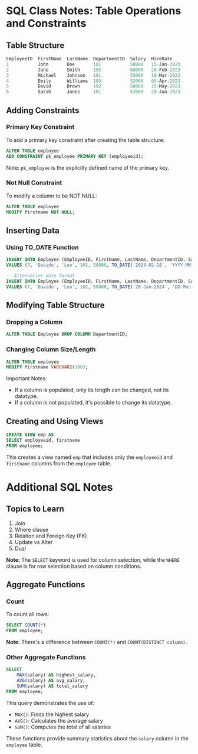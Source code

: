 # SQL Class Notes: Table Operations and Constraints

## Table Structure

```sql
EmployeeID  FirstName  LastName  DepartmentID  Salary  HireDate
1           John       Doe       101           50000   15-Jan-2023
2           Jane       Smith     102           60000   20-Feb-2023
3           Michael    Johnson   101           55000   10-Mar-2023
4           Emily      Williams  103           52000   05-Apr-2023
5           David      Brown     102           58000   15-May-2023
6           Sarah      Jones     101           53000   20-Jun-2023
```

## Adding Constraints

### Primary Key Constraint

To add a primary key constraint after creating the table structure:

```sql
ALTER TABLE employee
ADD CONSTRAINT pk_employee PRIMARY KEY (employeeid);
```

Note: `pk_employee` is the explicitly defined name of the primary key.

### Not Null Constraint

To modify a column to be NOT NULL:

```sql
ALTER TABLE employee
MODIFY firstname NOT NULL;
```

## Inserting Data

### Using TO_DATE Function

```sql
INSERT INTO Employee (EmployeeID, FirstName, LastName, DepartmentID, Salary, HireDate)
VALUES (7, 'Davido', 'Leo', 102, 58000, TO_DATE('2024-02-28', 'YYYY-MM-DD'));

-- Alternative date format
INSERT INTO Employee (EmployeeID, FirstName, LastName, DepartmentID, Salary, HireDate)
VALUES (7, 'Davido', 'Leo', 102, 58000, TO_DATE('20-Jan-2024', 'DD-Mon-YYYY'));
```

## Modifying Table Structure

### Dropping a Column

```sql
ALTER TABLE Employee DROP COLUMN DepartmentID;
```

### Changing Column Size/Length

```sql
ALTER TABLE employee
MODIFY firstname VARCHAR2(100);
```

Important Notes:
- If a column is populated, only its length can be changed, not its datatype.
- If a column is not populated, it's possible to change its datatype.

## Creating and Using Views

```sql
CREATE VIEW emp AS
SELECT employeeid, firstname
FROM employee;
```

This creates a view named `emp` that includes only the `employeeid` and `firstname` columns from the `employee` table.

# Additional SQL Notes

## Topics to Learn

1. Join
2. Where clause
3. Relation and Foreign Key (FK)
4. Update vs Alter
5. Dual

**Note:** The `SELECT` keyword is used for column selection, while the `WHERE` clause is for row selection based on column conditions.

## Aggregate Functions

### Count

To count all rows:

```sql
SELECT COUNT(*)
FROM employee;
```

**Note:** There's a difference between `COUNT(*)` and `COUNT(DISTINCT column)`.

### Other Aggregate Functions

```sql
SELECT
    MAX(salary) AS highest_salary,
    AVG(salary) AS avg_salary,
    SUM(salary) AS total_salary
FROM employee;
```

This query demonstrates the use of:
- `MAX()`: Finds the highest salary
- `AVG()`: Calculates the average salary
- `SUM()`: Computes the total of all salaries

These functions provide summary statistics about the `salary` column in the `employee` table.
